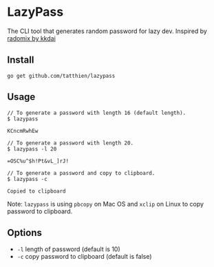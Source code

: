 # LazyPass

The CLI tool that generates random password for lazy dev. Inspired by [radomix by kkdai](https://github.com/kkdai/radomtix)

## Install

```
go get github.com/tatthien/lazypass
```

## Usage

```
// To generate a password with length 16 (default length).
$ lazypass

KCncmRwhEw
```


```
// To generate a password with length 20.
$ lazypass -l 20 

=OSC%u^$h!Pt&vL_]rJ!
```

```
// To generate a password and copy to clipboard.
$ lazypass -c

Copied to clipboard
```

Note: `lazypass` is using `pbcopy` on Mac OS and `xclip` on Linux to copy password to clipboard.

## Options

- `-l` length of password (default is 10)
- `-c` copy password to clipboard (default is false)